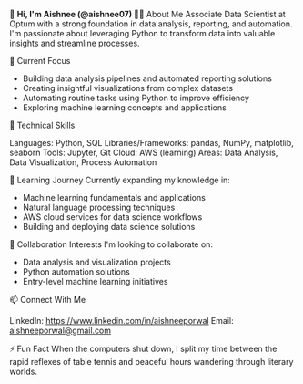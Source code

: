 👋 <b> Hi, I'm Aishnee (@aishnee07) </b>
👨‍💻 About Me
Associate Data Scientist at Optum with a strong foundation in data analysis, reporting, and automation. I'm passionate about leveraging Python to transform data into valuable insights and streamline processes.

🔭 Current Focus

- Building data analysis pipelines and automated reporting solutions
- Creating insightful visualizations from complex datasets
- Automating routine tasks using Python to improve efficiency
- Exploring machine learning concepts and applications

💼 Technical Skills

Languages: Python, SQL
Libraries/Frameworks: pandas, NumPy, matplotlib, seaborn
Tools: Jupyter, Git
Cloud: AWS (learning)
Areas: Data Analysis, Data Visualization, Process Automation

🌱 Learning Journey
Currently expanding my knowledge in:

- Machine learning fundamentals and applications
- Natural language processing techniques
- AWS cloud services for data science workflows
- Building and deploying data science solutions

💞️ Collaboration Interests
I'm looking to collaborate on:

- Data analysis and visualization projects
- Python automation solutions
- Entry-level machine learning initiatives

📫 Connect With Me

LinkedIn: https://www.linkedin.com/in/aishneeporwal
Email: aishneeporwal@gmail.com

⚡ Fun Fact
When the computers shut down, I split my time between the rapid reflexes of table tennis and peaceful hours wandering through literary worlds.

<!---
aishnee07/aishnee07 is a ✨ special ✨ repository because its `README.md` (this file) appears on your GitHub profile.
You can click the Preview link to take a look at your changes.
--->

